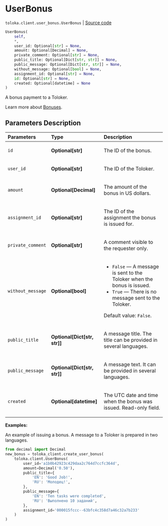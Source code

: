 # UserBonus
`toloka.client.user_bonus.UserBonus` | [Source code](https://github.com/Toloka/toloka-kit/blob/v1.2.2/src/client/user_bonus.py#L17)

```python
UserBonus(
    self,
    *,
    user_id: Optional[str] = None,
    amount: Optional[Decimal] = None,
    private_comment: Optional[str] = None,
    public_title: Optional[Dict[str, str]] = None,
    public_message: Optional[Dict[str, str]] = None,
    without_message: Optional[bool] = None,
    assignment_id: Optional[str] = None,
    id: Optional[str] = None,
    created: Optional[datetime] = None
)
```

A bonus payment to a Toloker.


Learn more about [Bonuses](https://toloka.ai/docs/guide/bonus/).

## Parameters Description

| Parameters | Type | Description |
| :----------| :----| :-----------|
`id`|**Optional\[str\]**|<p>The ID of the bonus.</p>
`user_id`|**Optional\[str\]**|<p>The ID of the Toloker.</p>
`amount`|**Optional\[Decimal\]**|<p>The amount of the bonus in US dollars.</p>
`assignment_id`|**Optional\[str\]**|<p>The ID of the assignment the bonus is issued for.</p>
`private_comment`|**Optional\[str\]**|<p>A comment visible to the requester only.</p>
`without_message`|**Optional\[bool\]**|<ul> <li>`False` — A message is sent to the Toloker when the bonus is issued.</li> <li>`True` — There is no message sent to the Toloker.</li> </ul> <p></p><p>Default value: `False`.</p>
`public_title`|**Optional\[Dict\[str, str\]\]**|<p>A message title. The title can be provided in several languages.</p>
`public_message`|**Optional\[Dict\[str, str\]\]**|<p>A message text. It can be provided in several languages.</p>
`created`|**Optional\[datetime\]**|<p>The UTC date and time when the bonus was issued. Read-only field.</p>

**Examples:**

An example of issuing a bonus. A message to a Toloker is prepared in two languages.

```python
from decimal import Decimal
new_bonus = toloka_client.create_user_bonus(
    toloka.client.UserBonus(
        user_id='a1b0b42923c429daa2c764d7ccfc364d',
        amount=Decimal('0.50'),
        public_title={
            'EN': 'Good Job!',
            'RU': 'Молодец!',
        },
        public_message={
            'EN': 'Ten tasks were completed',
            'RU': 'Выполнено 10 заданий',
        },
        assignment_id='000015fccc--63bfc4c358d7a46c32a7b233'
    )
)
```
